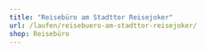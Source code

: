 ```yaml
---
title: "Reisebüro am Stadttor Reisejoker"
url: /laufen/reisebuero-am-stadttor-reisejoker/
shop: Reisebüro
---
```

